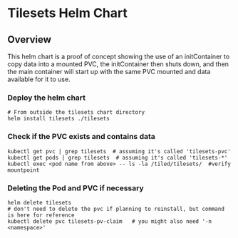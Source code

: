 # Tilesets Helm Chart

## Overview
This helm chart is a proof of concept showing the use of an initContainer to copy data into a mounted PVC, the initContainer then shuts down, and then the main container will start up with the same PVC mounted and data available for it to use. 

### Deploy the helm chart
```
# From outside the tilesets chart directory
helm install tilesets ./tilesets
```

### Check if the PVC exists and contains data
```
kubectl get pvc | grep tilesets  # assuming it's called 'tilesets-pvc'
kubectl get pods | grep tilesets  # assuming it's called 'tilesets-*'
kubectl exec <pod name from above> -- ls -la /tiled/tilesets/  #verify mountpoint
```
### Deleting the Pod and PVC if necessary
```
helm delete tilesets
# don't need to delete the pvc if planning to reinstall, but command is here for reference
kubectl delete pvc tilesets-pv-claim   # you might also need '-n <namespace>' 
```

